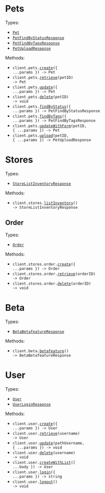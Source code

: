 # Pets

Types:

- <code><a href="./src/resources/pets.ts">Pet</a></code>
- <code><a href="./src/resources/pets.ts">PetFindByStatusResponse</a></code>
- <code><a href="./src/resources/pets.ts">PetFindByTagsResponse</a></code>
- <code><a href="./src/resources/pets.ts">PetUploadResponse</a></code>

Methods:

- <code title="post /pet">client.pets.<a href="./src/resources/pets.ts">create</a>({ ...params }) -> Pet</code>
- <code title="get /pet/{petId}">client.pets.<a href="./src/resources/pets.ts">retrieve</a>(petID) -> Pet</code>
- <code title="put /pet">client.pets.<a href="./src/resources/pets.ts">update</a>({ ...params }) -> Pet</code>
- <code title="delete /pet/{petId}">client.pets.<a href="./src/resources/pets.ts">delete</a>(petID) -> void</code>
- <code title="get /pet/findByStatus">client.pets.<a href="./src/resources/pets.ts">findByStatus</a>({ ...params }) -> PetFindByStatusResponse</code>
- <code title="get /pet/findByTags">client.pets.<a href="./src/resources/pets.ts">findByTags</a>({ ...params }) -> PetFindByTagsResponse</code>
- <code title="post /pet/{petId}">client.pets.<a href="./src/resources/pets.ts">updateWithForm</a>(petID, { ...params }) -> Pet</code>
- <code title="post /pet/{petId}/uploadImage">client.pets.<a href="./src/resources/pets.ts">upload</a>(petID, { ...params }) -> PetUploadResponse</code>

# Stores

Types:

- <code><a href="./src/resources/stores/stores.ts">StoreListInventoryResponse</a></code>

Methods:

- <code title="get /store/inventory">client.stores.<a href="./src/resources/stores/stores.ts">listInventory</a>() -> StoreListInventoryResponse</code>

## Order

Types:

- <code><a href="./src/resources/stores/order.ts">Order</a></code>

Methods:

- <code title="post /store/order">client.stores.order.<a href="./src/resources/stores/order.ts">create</a>({ ...params }) -> Order</code>
- <code title="get /store/order/{orderId}">client.stores.order.<a href="./src/resources/stores/order.ts">retrieve</a>(orderID) -> Order</code>
- <code title="delete /store/order/{orderId}">client.stores.order.<a href="./src/resources/stores/order.ts">delete</a>(orderID) -> void</code>

# Beta

Types:

- <code><a href="./src/resources/beta.ts">BetaBetafeatureResponse</a></code>

Methods:

- <code title="get /store/inventory">client.beta.<a href="./src/resources/beta.ts">betafeature</a>() -> BetaBetafeatureResponse</code>

# User

Types:

- <code><a href="./src/resources/user.ts">User</a></code>
- <code><a href="./src/resources/user.ts">UserLoginResponse</a></code>

Methods:

- <code title="post /user">client.user.<a href="./src/resources/user.ts">create</a>({ ...params }) -> User</code>
- <code title="get /user/{username}">client.user.<a href="./src/resources/user.ts">retrieve</a>(username) -> User</code>
- <code title="put /user/{username}">client.user.<a href="./src/resources/user.ts">update</a>(pathUsername, { ...params }) -> void</code>
- <code title="delete /user/{username}">client.user.<a href="./src/resources/user.ts">delete</a>(username) -> void</code>
- <code title="post /user/createWithList">client.user.<a href="./src/resources/user.ts">createWithList</a>([ ...body ]) -> User</code>
- <code title="get /user/login">client.user.<a href="./src/resources/user.ts">login</a>({ ...params }) -> string</code>
- <code title="get /user/logout">client.user.<a href="./src/resources/user.ts">logout</a>() -> void</code>

